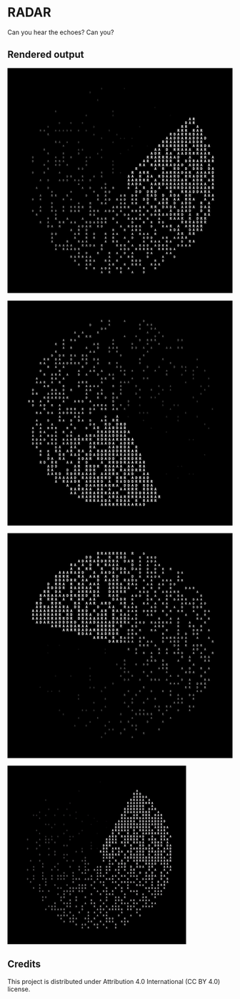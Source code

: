 # RADAR

Can you hear the echoes? Can you?

## Rendered output

![image-1](output/0000014.png)

![image-2](output/0000104.png)

![image-3](output/0000212.png)

![gif](output/output.gif)

## Credits

This project is distributed under Attribution 4.0 International (CC BY 4.0) license.